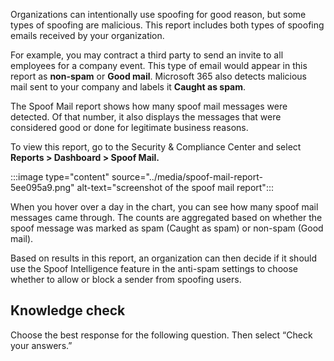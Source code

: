 Organizations can intentionally use spoofing for good reason, but some types of spoofing are malicious. This report includes both types of spoofing emails received by your organization.

For example, you may contract a third party to send an invite to all employees for a company event. This type of email would appear in this report as **non-spam** or **Good mail**. Microsoft 365 also detects malicious mail sent to your company and labels it **Caught as spam**.

The Spoof Mail report shows how many spoof mail messages were detected. Of that number, it also displays the messages that were considered good or done for legitimate business reasons.

To view this report, go to the Security &amp; Compliance Center and select **Reports &gt; Dashboard &gt; Spoof Mail.**

:::image type="content" source="../media/spoof-mail-report-5ee095a9.png" alt-text="screenshot of the spoof mail report":::


When you hover over a day in the chart, you can see how many spoof mail messages came through. The counts are aggregated based on whether the spoof message was marked as spam (Caught as spam) or non-spam (Good mail).

Based on results in this report, an organization can then decide if it should use the Spoof Intelligence feature in the anti-spam settings to choose whether to allow or block a sender from spoofing users.

## Knowledge check

Choose the best response for the following question. Then select “Check your answers.”